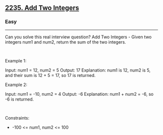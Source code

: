 <h2><a href="https://leetcode.com/problems/add-two-integers/">2235. Add Two Integers</a></h2><h3>Easy</h3><hr>Can you solve this real interview question? Add Two Integers - Given two integers num1 and num2, return the sum of the two integers.

 

Example 1:


Input: num1 = 12, num2 = 5
Output: 17
Explanation: num1 is 12, num2 is 5, and their sum is 12 + 5 = 17, so 17 is returned.


Example 2:


Input: num1 = -10, num2 = 4
Output: -6
Explanation: num1 + num2 = -6, so -6 is returned.


 

Constraints:

 * -100 <= num1, num2 <= 100
